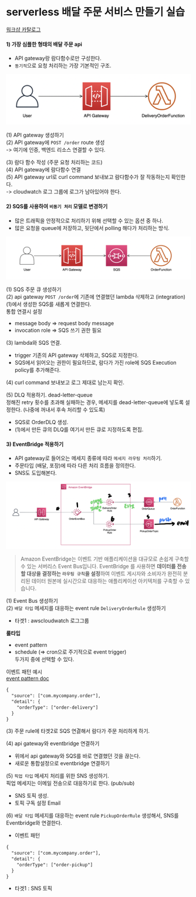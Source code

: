 serverless 배달 주문 서비스 만들기 실습
================================
[워크샵 카탈로그](https://catalog.us-east-1.prod.workshops.aws/workshops/4923c0ff-6470-46e1-9884-7c6ee63e7136/ko-KR)  

#### 1) 가장 심플한 형태의 배달 주문 api
- API gateway랑 람다함수로만 구성한다.
- `동기적`으로 요청 처리하는 가장 기본적인 구조.

![img 1](./image/serverless_workshop1.png)

(1) API gateway 생성하기  
(2) API gateway에 `POST /order` route 생성   
-> 여기에 인증, 백엔드 리소스 연결할 수 있다.  

(3) 람다 함수 작성 (주문 요청 처리하는 코드)  
(4) API gateway에 람다함수 연결  
(5) API gateway url로 curl command 보내보고 람다함수가 잘 작동하는지 확인한다.  
-> cloudwatch 로그 그룹에 로그가 남아있어야 한다.


#### 2) SQS를 사용하여 `비동기 처리` 모델로 변경하기
- 많은 트래픽을 안정적으로 처리하기 위해 선택할 수 있는 옵션 중 하나.
- 많은 요청을 queue에 저장하고, 뒷단에서 polling 해다가 처리하는 방식.

![img 2](./image/serverless_workshop2.png)

(1) SQS 주문 큐 생성하기  
(2) api gateway `POST /order`에 기존에 연결했던 lambda 삭제하고 (integration) (1)에서 생성한 SQS를 새롭게 연결한다.  
통합 연결시 설정
- message body => request body message
- invocation role => SQS 쓰기 권한 필요  

(3) lambda와 SQS 연결. 
- trigger 기존의 API gateway 삭제하고, SQS로 지정한다.  
- SQS에서 읽어오는 권한이 필요하므로, 람다가 가진 role에 SQS Execution policy를 추가해준다.

(4) curl command 보내보고 로그 제대로 남는지 확인.

(5) DLQ 적용하기. dead-letter-queue  
정해진 retry 횟수를 초과해 실패하는 경우, 메세지를 dead-letter-queue에 넣도록 설정한다. (나중에 꺼내서 후속 처리할 수 있도록)
- SQS로 OrderDLQ 생성. 
- (1)에서 만든 큐의 DLQ를 여기서 만든 큐로 지정하도록 편집.


#### 3) EventBridge 적용하기
- API gateway로 들어오는 메세지 종류에 따라 `메세지 라우팅 처리`하기.
- 주문타입 (배달, 포장)에 따라 다른 처리 흐름을 정의한다. 
- SNS도 도입해본다. 

![img 3](./image/serverless_workshop3.png)
> Amazon EventBridge는 이벤트 기반 애플리케이션을 대규모로 손쉽게 구축할 수 있는 서버리스 Event Bus입니다. EventBridge 를 사용하면 **데이터를 전송할 대상을 결정하는 `라우팅 규칙`을 설정**하여 이벤트 게시자와 소비자가 완전히 분리된 데이터 원본에 실시간으로 대응하는 애플리케이션 아키텍처를 구축할 수 있습니다.


(1) Event Bus 생성하기  
(2) `배달 타입` 메세지를 대응하는 event rule `DeliveryOrderRule` 생성하기
- 타겟1 : awscloudwatch 로그그룹

**룰타입**  
- event pattern
- schedule (=> cron으로 주기적으로 event trigger)  
두가지 중에 선택할 수 있다.

이벤트 패턴 예시   
[event pattern doc](https://docs.aws.amazon.com/eventbridge/latest/userguide/eb-event-patterns.html)
```
{
  "source": ["com.mycompany.order"],
  "detail": {
    "orderType": ["order-delivery"]
  }
}
```

(3) 주문 rule에 타겟2로 SQS 연겷해서 람다가 주문 처리하게 하기.

(4) api gateway와 eventbridge 연결하기
- 위에서 api gateway와 SQS를 바로 연결했던 것을 끊는다.
- 새로운 통합설정으로 eventbridge 연결하기

(5) `픽업 타입` 메세지 처리를 위한 SNS 생성하기.  
픽업 메세지는 이메일 전송으로 대응하기로 한다. (pub/sub)
- SNS 토픽 생성.
- 토픽 구독 설정 Email

(6) `배달 타입` 메세지를 대응하는 event rule `PickupOrderRule` 생성해서, SNS를 Eventbridge와 연결한다.

- 이벤트 패턴
```
{
  "source": ["com.mycompany.order"],
  "detail": {
    "orderType": ["order-pickup"]
  }
}
```
- 타겟1 : SNS 토픽




